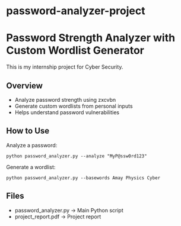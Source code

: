 # password-analyzer-project

# Password Strength Analyzer with Custom Wordlist Generator

This is my internship project for Cyber Security.

## Overview

- Analyze password strength using zxcvbn
- Generate custom wordlists from personal inputs
- Helps understand password vulnerabilities

## How to Use

Analyze a password:

```
python password_analyzer.py --analyze "MyP@ssw0rd123"
```

Generate a wordlist:

```
python password_analyzer.py --basewords Amay Physics Cyber
```

## Files

- password_analyzer.py → Main Python script
- project_report.pdf → Project report 
